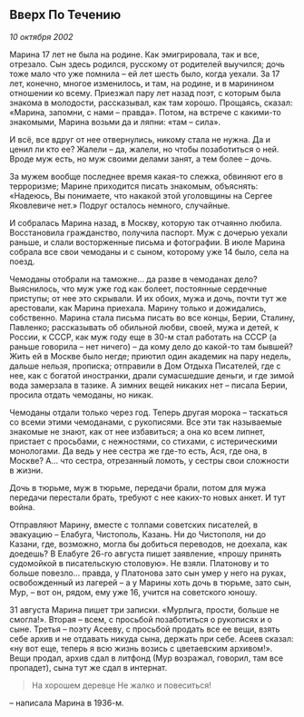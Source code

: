 ## Вверх По Течению
_10 октября 2002_

Марина 17 лет не была на родине. Как эмигрировала, так и все, отрезало. Сын здесь родился, русскому от родителей выучился; дочь тоже мало что уже помнила – ей лет шесть было, когда уехали. За 17 лет, конечно, многое изменилось, и там, на родине, и в маринином отношении ко всему. Приезжал пару лет назад поэт, с которым была знакома в молодости, рассказывал, как там хорошо. Прощаясь, сказал: «Марина, запомни, с нами – правда». Потом, на встрече с какими-то знакомыми, Марина возьми да и ляпни: «там – сила».

И всё, все вдруг от нее отвернулись, никому стала не нужна. Да и ценил ли кто ее? Жалели – да, жалели, но чтобы позаботиться о ней. Вроде муж есть, но муж своими делами занят, а тем более – дочь.

За мужем вообще последнее время какая-то слежка, обвиняют его в терроризме; Марине приходится писать знакомым, объяснять: «Надеюсь, Вы понимаете, что накакой этой уголовщины на Сергее Яковлевиче нет.» Подруг осталось немного, случайные. 

И собралась Марина назад, в Москву, которую так отчаянно любила. Восстановила гражданство, получила паспорт. Муж с дочерью уехали раньше, и слали восторженные письма и фотографии. В июле Марина собрала все свои чемоданы и с сыном, которому уже 14 было, села на поезд.

Чемоданы отобрали на таможне... да разве в чемоданах дело? Выяснилось, что муж уже год как болеет, постоянные сердечные приступы; от нее это скрывали. И их обоих, мужа и дочь, почти тут же арестовали, как Марина приехала. Марину только и дожидались, собственно. Марина стала письма писать во все концы, Берии, Сталину, Павленко; рассказывать об обильной любви, своей, мужа и детей, к России, к СССР, как муж году еще в 30-м стал работать на СССР (а раньше говорила – нет ничего) – да кому дело до какой-то там бывшей? Жить ей в Москве было негде; приютил один академик на пару недель, дальше нельзя, прописка; отправили в Дом Отдыха Писателей, где с нее, как с богатой иностранки, драли сумасшедшие деньги, и где зимой вода замерзала в тазике. А зимних вещей никаких нет – писала Берии, просила отдать чемоданы, но никак. 

Чемоданы отдали только через год. Теперь другая морока – таскаться со всеми этими чемоданами, с рукописями. Все эти так называемые знакомые не знают, как от нее избавиться; а она ко всем липнет, пристает с просьбами, с нежностями, со стихами, с истерическими монологами. Да ведь у нее сестра же где-то есть, Ася, где она, в Москве? А... что сестра, отрезанный ломоть, у сестры свои сложности в жизни.

Дочь в тюрьме, муж в тюрьме, передачи брали, потом для мужа передачи перестали брать, требуют с нее каких-то новых анкет. И тут война.

Отправляют Марину, вместе с толпами советских писателей, в эвакуацию – Елабуга, Чистополь, Казань. Ни до Чистополя, ни до Казани, где, возможно, могла бы добиться переводов, не доехала, как доедешь? В Елабуге 26-го августа пишет заявление, «прошу принять судомойкой в писательскую столовую». Не взяли. Платонову и то больше повезло... правда, у Платонова зато сын умер у него на руках, освобожденный из лагерей – а у Марины хоть дочь в тюрьме, зато сын, Мур, – вот он, рядом, ему уже 16, учится на советского юношу.

31 августа Марина пишет три записки. «Мурлыга, прости, больше не смогла!». Вторая – всем, с просьбой позаботиться о рукописях и о сыне. Третья – поэту Асееву, с просьбой продать все ее вещи, взять себе архив и не отдавать никуда сына, держать при себе. Асеев сказал: «ну вот еще, теперь я всю жизнь возись с цветаевским архивом!». Вещи продал, архив сдал в литфонд (Мур возражал, говорил, там все пропадет), сына тут же сдал в интернат. 

>На хорошем деревце
>Не жалко и повеситься!

– написала Марина в 1936-м.


